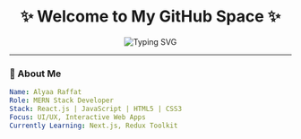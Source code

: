 <h1 align="center">✨ Welcome to My GitHub Space ✨</h1>
<p align="center">
  <img src="https://readme-typing-svg.herokuapp.com?font=Fira+Code&weight=500&pause=1000&color=16C784&center=true&vCenter=true&multiline=true&width=435&lines=I'm+Aliaa+Raffat+%F0%9F%91%8B;Software+Engineer+%7C+Frontend+Developer;React.js+%E2%9D%A4%EF%B8%8F+JavaScript+Lover;Always+Learning%2C+Always+Building" alt="Typing SVG" />
</p>

---

### 🧠 About Me

```yaml
Name: Alyaa Raffat
Role: MERN Stack Developer
Stack: React.js | JavaScript | HTML5 | CSS3
Focus: UI/UX, Interactive Web Apps
Currently Learning: Next.js, Redux Toolkit
